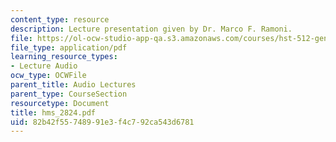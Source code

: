 ```yaml
---
content_type: resource
description: Lecture presentation given by Dr. Marco F. Ramoni.
file: https://ol-ocw-studio-app-qa.s3.amazonaws.com/courses/hst-512-genomic-medicine-spring-2004/82b42f55748991e3f4c792ca543d6781_hms_2824.pdf
file_type: application/pdf
learning_resource_types:
- Lecture Audio
ocw_type: OCWFile
parent_title: Audio Lectures
parent_type: CourseSection
resourcetype: Document
title: hms_2824.pdf
uid: 82b42f55-7489-91e3-f4c7-92ca543d6781
---
```

